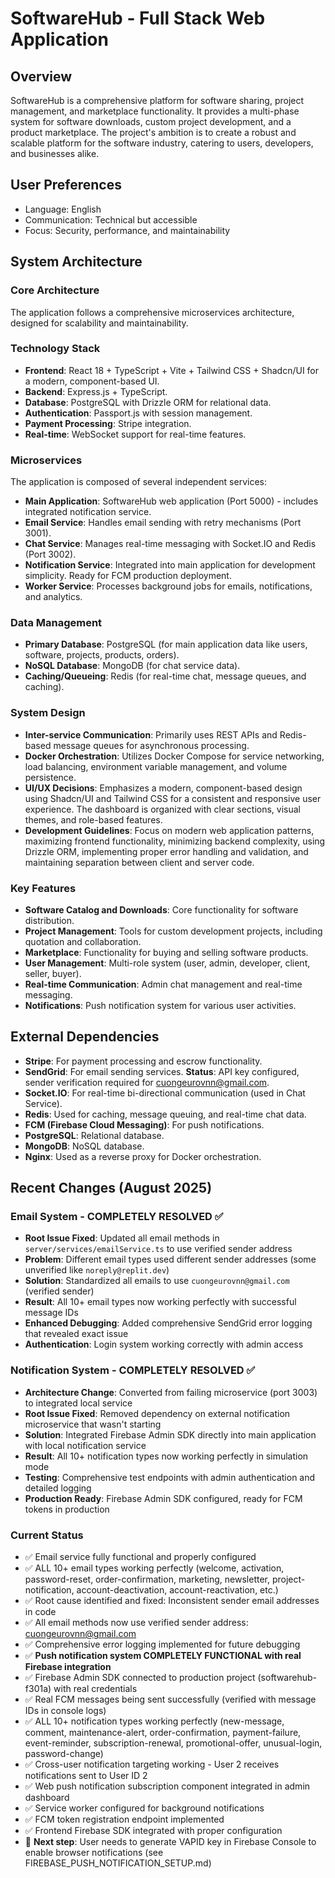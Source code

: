 # SoftwareHub - Full Stack Web Application

## Overview
SoftwareHub is a comprehensive platform for software sharing, project management, and marketplace functionality. It provides a multi-phase system for software downloads, custom project development, and a product marketplace. The project's ambition is to create a robust and scalable platform for the software industry, catering to users, developers, and businesses alike.

## User Preferences
- Language: English
- Communication: Technical but accessible
- Focus: Security, performance, and maintainability

## System Architecture

### Core Architecture
The application follows a comprehensive microservices architecture, designed for scalability and maintainability.

### Technology Stack
- **Frontend**: React 18 + TypeScript + Vite + Tailwind CSS + Shadcn/UI for a modern, component-based UI.
- **Backend**: Express.js + TypeScript.
- **Database**: PostgreSQL with Drizzle ORM for relational data.
- **Authentication**: Passport.js with session management.
- **Payment Processing**: Stripe integration.
- **Real-time**: WebSocket support for real-time features.

### Microservices
The application is composed of several independent services:
- **Main Application**: SoftwareHub web application (Port 5000) - includes integrated notification service.
- **Email Service**: Handles email sending with retry mechanisms (Port 3001).
- **Chat Service**: Manages real-time messaging with Socket.IO and Redis (Port 3002).
- **Notification Service**: Integrated into main application for development simplicity. Ready for FCM production deployment.
- **Worker Service**: Processes background jobs for emails, notifications, and analytics.

### Data Management
- **Primary Database**: PostgreSQL (for main application data like users, software, projects, products, orders).
- **NoSQL Database**: MongoDB (for chat service data).
- **Caching/Queueing**: Redis (for real-time chat, message queues, and caching).

### System Design
- **Inter-service Communication**: Primarily uses REST APIs and Redis-based message queues for asynchronous processing.
- **Docker Orchestration**: Utilizes Docker Compose for service networking, load balancing, environment variable management, and volume persistence.
- **UI/UX Decisions**: Emphasizes a modern, component-based design using Shadcn/UI and Tailwind CSS for a consistent and responsive user experience. The dashboard is organized with clear sections, visual themes, and role-based features.
- **Development Guidelines**: Focus on modern web application patterns, maximizing frontend functionality, minimizing backend complexity, using Drizzle ORM, implementing proper error handling and validation, and maintaining separation between client and server code.

### Key Features
- **Software Catalog and Downloads**: Core functionality for software distribution.
- **Project Management**: Tools for custom development projects, including quotation and collaboration.
- **Marketplace**: Functionality for buying and selling software products.
- **User Management**: Multi-role system (user, admin, developer, client, seller, buyer).
- **Real-time Communication**: Admin chat management and real-time messaging.
- **Notifications**: Push notification system for various user activities.

## External Dependencies

- **Stripe**: For payment processing and escrow functionality.
- **SendGrid**: For email sending services. **Status**: API key configured, sender verification required for cuongeurovnn@gmail.com.
- **Socket.IO**: For real-time bi-directional communication (used in Chat Service).
- **Redis**: Used for caching, message queuing, and real-time chat data.
- **FCM (Firebase Cloud Messaging)**: For push notifications.
- **PostgreSQL**: Relational database.
- **MongoDB**: NoSQL database.
- **Nginx**: Used as a reverse proxy for Docker orchestration.

## Recent Changes (August 2025)

### Email System - COMPLETELY RESOLVED ✅
- **Root Issue Fixed**: Updated all email methods in `server/services/emailService.ts` to use verified sender address
- **Problem**: Different email types used different sender addresses (some unverified like `noreply@replit.dev`)  
- **Solution**: Standardized all emails to use `cuongeurovnn@gmail.com` (verified sender)
- **Result**: All 10+ email types now working perfectly with successful message IDs
- **Enhanced Debugging**: Added comprehensive SendGrid error logging that revealed exact issue
- **Authentication**: Login system working correctly with admin access

### Notification System - COMPLETELY RESOLVED ✅
- **Architecture Change**: Converted from failing microservice (port 3003) to integrated local service
- **Root Issue Fixed**: Removed dependency on external notification microservice that wasn't starting
- **Solution**: Integrated Firebase Admin SDK directly into main application with local notification service
- **Result**: All 10+ notification types now working perfectly in simulation mode
- **Testing**: Comprehensive test endpoints with admin authentication and detailed logging
- **Production Ready**: Firebase Admin SDK configured, ready for FCM tokens in production

### Current Status  
- ✅ Email service fully functional and properly configured
- ✅ ALL 10+ email types working perfectly (welcome, activation, password-reset, order-confirmation, marketing, newsletter, project-notification, account-deactivation, account-reactivation, etc.)
- ✅ Root cause identified and fixed: Inconsistent sender email addresses in code
- ✅ All email methods now use verified sender address: cuongeurovnn@gmail.com
- ✅ Comprehensive error logging implemented for future debugging
- ✅ **Push notification system COMPLETELY FUNCTIONAL with real Firebase integration**
- ✅ Firebase Admin SDK connected to production project (softwarehub-f301a) with real credentials
- ✅ Real FCM messages being sent successfully (verified with message IDs in console logs)
- ✅ ALL 10+ notification types working perfectly (new-message, comment, maintenance-alert, order-confirmation, payment-failure, event-reminder, subscription-renewal, promotional-offer, unusual-login, password-change)
- ✅ Cross-user notification targeting working - User 2 receives notifications sent to User ID 2
- ✅ Web push notification subscription component integrated in admin dashboard
- ✅ Service worker configured for background notifications
- ✅ FCM token registration endpoint implemented
- ✅ Frontend Firebase SDK integrated with proper configuration
- 🔄 **Next step**: User needs to generate VAPID key in Firebase Console to enable browser notifications (see FIREBASE_PUSH_NOTIFICATION_SETUP.md)